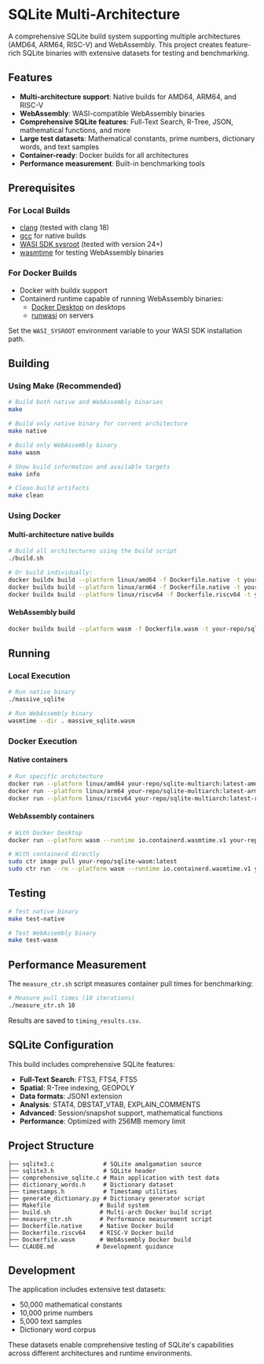 # SQLite Multi-Architecture

A comprehensive SQLite build system supporting multiple architectures (AMD64, ARM64, RISC-V) and WebAssembly. This project creates feature-rich SQLite binaries with extensive datasets for testing and benchmarking.

## Features

- **Multi-architecture support**: Native builds for AMD64, ARM64, and RISC-V
- **WebAssembly**: WASI-compatible WebAssembly binaries
- **Comprehensive SQLite features**: Full-Text Search, R-Tree, JSON, mathematical functions, and more
- **Large test datasets**: Mathematical constants, prime numbers, dictionary words, and text samples
- **Container-ready**: Docker builds for all architectures
- **Performance measurement**: Built-in benchmarking tools

## Prerequisites

### For Local Builds
- [clang](https://github.com/llvm/llvm-project) (tested with clang 18)
- [gcc](https://gcc.gnu.org/) for native builds
- [WASI SDK sysroot](https://github.com/WebAssembly/wasi-sdk) (tested with version 24+)
- [wasmtime](https://wasmtime.dev/) for testing WebAssembly binaries

### For Docker Builds
- Docker with buildx support
- Containerd runtime capable of running WebAssembly binaries:
  - [Docker Desktop](https://docs.docker.com/desktop/features/wasm/) on desktops
  - [runwasi](https://github.com/containerd/runwasi) on servers

Set the `WASI_SYSROOT` environment variable to your WASI SDK installation path.

## Building

### Using Make (Recommended)

```bash
# Build both native and WebAssembly binaries
make

# Build only native binary for current architecture
make native

# Build only WebAssembly binary
make wasm

# Show build information and available targets
make info

# Clean build artifacts
make clean
```

### Using Docker

#### Multi-architecture native builds
```bash
# Build all architectures using the build script
./build.sh

# Or build individually:
docker buildx build --platform linux/amd64 -f Dockerfile.native -t your-repo/sqlite-multiarch:latest-amd64 --provenance false --output type=image,push=true .
docker buildx build --platform linux/arm64 -f Dockerfile.native -t your-repo/sqlite-multiarch:latest-arm64 --provenance false --output type=image,push=true .
docker buildx build --platform linux/riscv64 -f Dockerfile.riscv64 -t your-repo/sqlite-multiarch:latest-riscv64 --provenance false --output type=image,push=true .
```

#### WebAssembly build
```bash
docker buildx build --platform wasm -f Dockerfile.wasm -t your-repo/sqlite-wasm:latest --provenance false --output type=image,push=true .
```

## Running

### Local Execution

```bash
# Run native binary
./massive_sqlite

# Run WebAssembly binary
wasmtime --dir . massive_sqlite.wasm
```

### Docker Execution

#### Native containers
```bash
# Run specific architecture
docker run --platform linux/amd64 your-repo/sqlite-multiarch:latest-amd64
docker run --platform linux/arm64 your-repo/sqlite-multiarch:latest-arm64
docker run --platform linux/riscv64 your-repo/sqlite-multiarch:latest-riscv64
```

#### WebAssembly containers
```bash
# With Docker Desktop
docker run --platform wasm --runtime io.containerd.wasmtime.v1 your-repo/sqlite-wasm:latest

# With containerd directly
sudo ctr image pull your-repo/sqlite-wasm:latest
sudo ctr run --rm --platform wasm --runtime io.containerd.wasmtime.v1 your-repo/sqlite-wasm:latest sqlite-test
```

## Testing

```bash
# Test native binary
make test-native

# Test WebAssembly binary
make test-wasm
```

## Performance Measurement

The `measure_ctr.sh` script measures container pull times for benchmarking:

```bash
# Measure pull times (10 iterations)
./measure_ctr.sh 10
```

Results are saved to `timing_results.csv`.

## SQLite Configuration

This build includes comprehensive SQLite features:

- **Full-Text Search**: FTS3, FTS4, FTS5
- **Spatial**: R-Tree indexing, GEOPOLY
- **Data formats**: JSON1 extension
- **Analysis**: STAT4, DBSTAT_VTAB, EXPLAIN_COMMENTS
- **Advanced**: Session/snapshot support, mathematical functions
- **Performance**: Optimized with 256MB memory limit

## Project Structure

```
├── sqlite3.c              # SQLite amalgamation source
├── sqlite3.h              # SQLite header
├── comprehensive_sqlite.c # Main application with test data
├── dictionary_words.h     # Dictionary dataset
├── timestamps.h           # Timestamp utilities
├── generate_dictionary.py # Dictionary generator script
├── Makefile              # Build system
├── build.sh              # Multi-arch Docker build script
├── measure_ctr.sh        # Performance measurement script
├── Dockerfile.native     # Native Docker build
├── Dockerfile.riscv64    # RISC-V Docker build
├── Dockerfile.wasm       # WebAssembly Docker build
└── CLAUDE.md            # Development guidance
```

## Development

The application includes extensive test datasets:
- 50,000 mathematical constants
- 10,000 prime numbers
- 5,000 text samples
- Dictionary word corpus

These datasets enable comprehensive testing of SQLite's capabilities across different architectures and runtime environments.